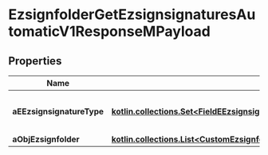 
# EzsignfolderGetEzsignsignaturesAutomaticV1ResponseMPayload

## Properties
Name | Type | Description | Notes
------------ | ------------- | ------------- | -------------
**aEEzsignsignatureType** | [**kotlin.collections.Set&lt;FieldEEzsignsignatureType&gt;**](FieldEEzsignsignatureType.md) | All eEzsignsignatureType contained in the response | 
**aObjEzsignfolder** | [**kotlin.collections.List&lt;CustomEzsignfolderEzsignsignaturesAutomaticResponse&gt;**](CustomEzsignfolderEzsignsignaturesAutomaticResponse.md) |  | 



